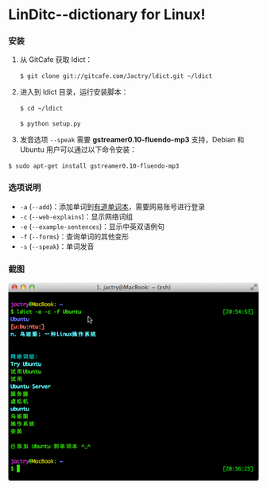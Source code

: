 LinDitc--dictionary for Linux!    
====

### 安装

1. 从 GitCafe 获取 ldict：

   `$ git clone git://gitcafe.com/Jactry/ldict.git ~/ldict`    

2. 进入到 ldict 目录，运行安装脚本：

    `$ cd ~/ldict`
	
    `$ python setup.py`
	
3. 发音选项 `--speak` 需要 **gstreamer0.10-fluendo-mp3** 支持，Debian 和 Ubuntu 用户可以通过以下命令安装：

  `$ sudo apt-get install gstreamer0.10-fluendo-mp3`
  
### 选项说明

* `-a` (`--add`)：添加单词到[有道单词本](http://dict.youdao.com/wordbook/wordlist)，需要网易账号进行登录
* `-c` (`--web-explains`)：显示网络词组
* `-e` (`--example-sentences`)：显示中英双语例句
* `-f` (`--forms`)：查询单词的其他变形
* `-s` (`--speak`)：单词发音

### 截图

![截图](https://raw.githubusercontent.com/Jactry/ldict/master/images/ldict.png)



